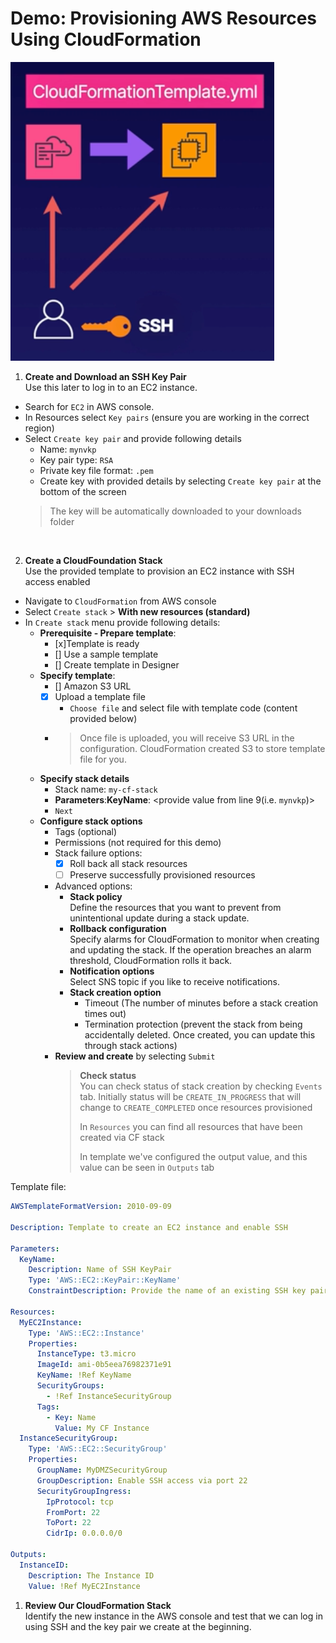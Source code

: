 # Demo: Provisioning AWS Resources Using CloudFormation

![](../img/demo/2.6.CloudFormation-Provision-EC2.png)

1. **Create and Download an SSH Key Pair**<br>Use this later to log in to an EC2 instance.
- Search for `EC2` in AWS console. 
- In Resources select `Key pairs` (ensure you are working in the correct region)
- Select `Create key pair` and provide following details
  - Name: `mynvkp`
  - Key pair type: `RSA`
  - Private key file format: `.pem`
  - Create key with provided details by selecting `Create key pair` at the bottom of the screen
  > The key will be automatically downloaded to your downloads folder

<br>

2. **Create a CloudFoundation Stack**<br>Use the provided template to provision an EC2 instance with SSH access enabled
- Navigate to `CloudFormation` from AWS console
- Select `Create stack` > **With new resources (standard)**
- In `Create stack` menu provide following details:
  - **Prerequisite - Prepare template**: 
    - [x]Template is ready
    - [] Use a sample template
    - [] Create template in Designer
  - **Specify template**:
    - [] Amazon S3 URL
    - [x] Upload a template file
      - `Choose file` and select file with template code (content provided below)
    - > Once file is uploaded, you will receive S3 URL in the configuration. CloudFormation created S3 to store template file for you.
  - **Specify stack details**
    - Stack name: `my-cf-stack`
    - **Parameters**:**KeyName**: <provide value from line 9(i.e. `mynvkp`)>
    - `Next`
  - **Configure stack options**
    - Tags (optional)
    - Permissions (not required for this demo)
    - Stack failure options:
      - [x] Roll back all stack resources
      - [ ] Preserve successfully provisioned resources
    - Advanced options:
      - **Stack policy**<br>Define the resources that you want to prevent from unintentional update during a stack update.
      - **Rollback configuration**<br>Specify alarms for CloudFormation to monitor when creating and updating the stack. If the operation breaches an alarm threshold, CloudFormation rolls it back.
      - **Notification options**<br>Select SNS topic if you like to receive notifications.
      - **Stack creation option**
        - Timeout (The number of minutes before a stack creation times out)
        - Termination protection (prevent the stack from being accidentally deleted. Once created, you can update this through stack actions)
    - **Review and create** by selecting `Submit`
        > **Check status**<br>
        > You can check status of stack creation by checking `Events` tab.
        > Initially status will be `CREATE_IN_PROGRESS` that will change to `CREATE_COMPLETED` once resources provisioned
        >
        > In `Resources` you can find all resources that have been created via CF stack
        >
        > In template we've configured the output value, and this value can be seen in `Outputs` tab





Template file:
```yaml
AWSTemplateFormatVersion: 2010-09-09

Description: Template to create an EC2 instance and enable SSH

Parameters: 
  KeyName:
    Description: Name of SSH KeyPair
    Type: 'AWS::EC2::KeyPair::KeyName'
    ConstraintDescription: Provide the name of an existing SSH key pair

Resources:
  MyEC2Instance:
    Type: 'AWS::EC2::Instance'
    Properties:
      InstanceType: t3.micro
      ImageId: ami-0b5eea76982371e91
      KeyName: !Ref KeyName
      SecurityGroups:
        - !Ref InstanceSecurityGroup
      Tags:
        - Key: Name
          Value: My CF Instance
  InstanceSecurityGroup:
    Type: 'AWS::EC2::SecurityGroup'
    Properties:
      GroupName: MyDMZSecurityGroup
      GroupDescription: Enable SSH access via port 22
      SecurityGroupIngress:
        IpProtocol: tcp
        FromPort: 22
        ToPort: 22
        CidrIp: 0.0.0.0/0

Outputs: 
  InstanceID:
    Description: The Instance ID
    Value: !Ref MyEC2Instance
```

1. **Review Our CloudFormation Stack**<br>Identify the new instance in the AWS console and test that we can log in using SSH and the key pair we create at the beginning.

